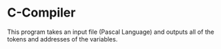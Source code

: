 # C-Compiler

This program takes an input file (Pascal Language) and outputs all of the tokens and addresses of the variables.
